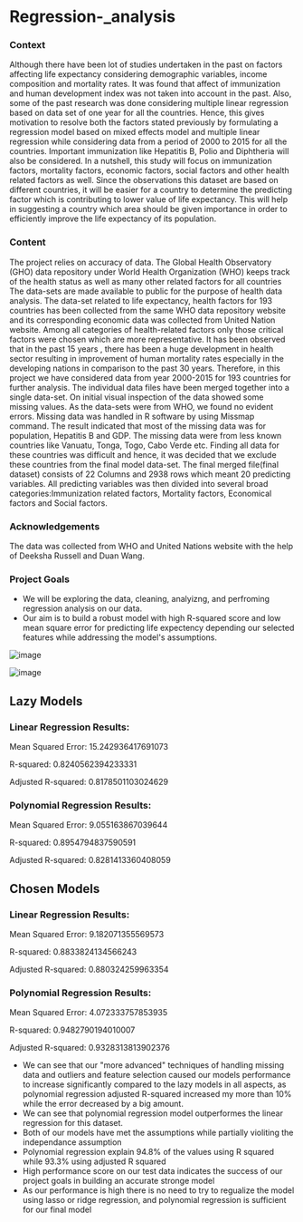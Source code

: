 # Regression-_analysis

### Context
Although there have been lot of studies undertaken in the past on factors affecting life expectancy considering demographic variables, income composition and mortality rates. It was found that affect of immunization and human development index was not taken into account in the past. Also, some of the past research was done considering multiple linear regression based on data set of one year for all the countries. Hence, this gives motivation to resolve both the factors stated previously by formulating a regression model based on mixed effects model and multiple linear regression while considering data from a period of 2000 to 2015 for all the countries. Important immunization like Hepatitis B, Polio and Diphtheria will also be considered. In a nutshell, this study will focus on immunization factors, mortality factors, economic factors, social factors and other health related factors as well. Since the observations this dataset are based on different countries, it will be easier for a country to determine the predicting factor which is contributing to lower value of life expectancy. This will help in suggesting a country which area should be given importance in order to efficiently improve the life expectancy of its population.

### Content
The project relies on accuracy of data. The Global Health Observatory (GHO) data repository under World Health Organization (WHO) keeps track of the health status as well as many other related factors for all countries The data-sets are made available to public for the purpose of health data analysis. The data-set related to life expectancy, health factors for 193 countries has been collected from the same WHO data repository website and its corresponding economic data was collected from United Nation website. Among all categories of health-related factors only those critical factors were chosen which are more representative. It has been observed that in the past 15 years , there has been a huge development in health sector resulting in improvement of human mortality rates especially in the developing nations in comparison to the past 30 years. Therefore, in this project we have considered data from year 2000-2015 for 193 countries for further analysis. The individual data files have been merged together into a single data-set. On initial visual inspection of the data showed some missing values. As the data-sets were from WHO, we found no evident errors. Missing data was handled in R software by using Missmap command. The result indicated that most of the missing data was for population, Hepatitis B and GDP. The missing data were from less known countries like Vanuatu, Tonga, Togo, Cabo Verde etc. Finding all data for these countries was difficult and hence, it was decided that we exclude these countries from the final model data-set. The final merged file(final dataset) consists of 22 Columns and 2938 rows which meant 20 predicting variables. All predicting variables was then divided into several broad categories:​Immunization related factors, Mortality factors, Economical factors and Social factors.

### Acknowledgements
The data was collected from WHO and United Nations website with the help of Deeksha Russell and Duan Wang.



### Project Goals 
- We will be exploring the data, cleaning, analyizng, and perfroming regression analysis on our data.
- Our aim is to build a robust model with high R-squared score and low mean square error for predicting life expectency depending our selected features while addressing the model's assumptions.






![image](https://github.com/user-attachments/assets/0a930d77-e7f2-4892-9c74-c7118552fea5)

![image](https://github.com/user-attachments/assets/6b25e0d9-2472-4526-8b8b-f385180227f1)













## Lazy Models
### Linear Regression Results:
Mean Squared Error: 15.242936417691073

R-squared: 0.8240562394233331

Adjusted R-squared: 0.8178501103024629

### Polynomial Regression Results:
Mean Squared Error: 9.055163867039644

R-squared: 0.8954794837590591

Adjusted R-squared: 0.8281413360408059


## Chosen Models
### Linear Regression Results:

Mean Squared Error: 9.182071355569573

R-squared: 0.8833824134566243

Adjusted R-squared: 0.880324259963354


### Polynomial Regression Results:
Mean Squared Error: 4.072333757853935

R-squared: 0.9482790194010007

Adjusted R-squared: 0.9328313813902376

- We can see that our "more advanced" techniques of handling missing data and outliers and feature selection caused our models  performance to increase significantly compared to the lazy models in all aspects, as polynomial regression adjusted R-squared increased my more than 10% while the error decreased by a big amount.    
- We can see that polynomial regression model outperformes the linear regression for this dataset.
- Both of our models have met the assumptions while partially violiting the independance assumption
- Polynomial regression explain 94.8% of the values using R squared while 93.3% using adjusted R squared 
- High performance score on our test data indicates the success of our project goals in building an accurate stronge model
- As our performance is high there is no need to try to regualize the model using lasso or ridge regression, and polynomial regression is sufficient for our final model 




